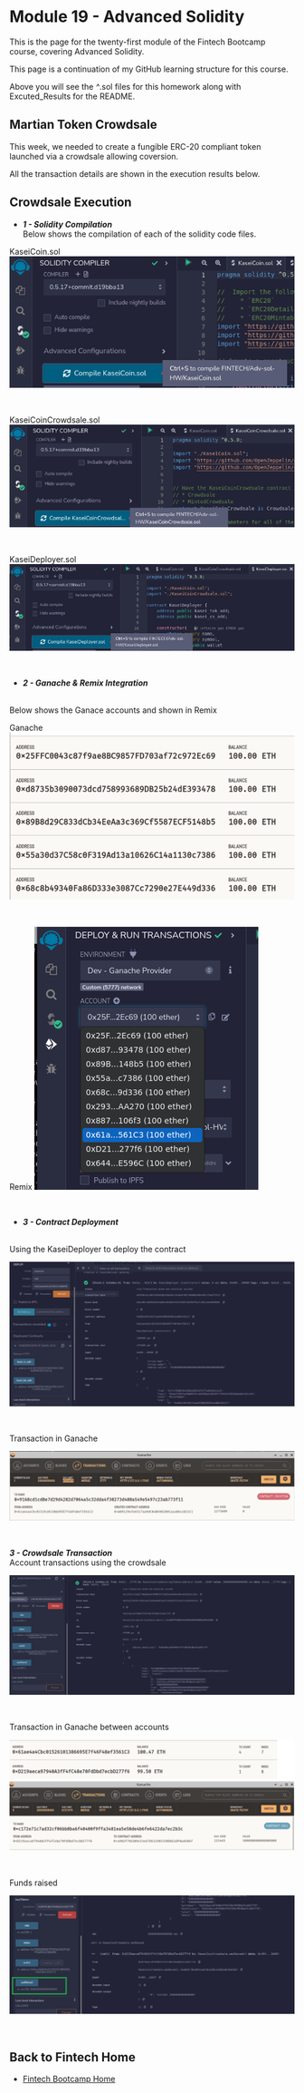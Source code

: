 # Module 19 - Advanced Solidity

This is the page for the twenty-first module of the Fintech Bootcamp course, covering Advanced Solidity.

This page is a continuation of my GitHub learning structure for this course.

Above you will see the *^*.sol files for this homework along with Excuted_Results for the README.

## Martian Token Crowdsale

This week, we needed to create a fungible ERC-20 compliant token launched via a crowdsale allowing coversion.

All the transaction details are shown in the execution results below.

## Crowdsale Execution

* __*1 - Solidity Compilation*__
  <br />
  Below shows the compilation of each of the solidity code files.
<p>
KaseiCoin.sol
<img src="img/adv_sol_050_1.png"> <br />
</p>
<br />

<p>
KaseiCoinCrowdsale.sol
<img src="img/adv_sol_050_2.png"> <br />
</p>
<br />

<p>
KaseiDeployer.sol
<img src="img/adv_sol_050_3.png"> <br />
</p>
<br />

 * __*2 - Ganache & Remix Integration*__
  <br />
  Below shows the Ganace accounts and shown in Remix
<p>
Ganache
<img src="img/adv_sol_ganache_accs.png"> <br />
</p>
<br />

<p>
Remix
<img src="img/adv_sol_ganache_in_remix.png"> <br />
</p>
<br />

* __*3 - Contract Deployment*__
<br />
  Using the KaseiDeployer to deploy the contract
<p>
<img src="img/adv_sol_deployer_deploy.png"> <br />
</p>
<br />

Transaction in Ganache
<p>
<img src="img/adv_sol_deployer_contract.png"> <br />
</p>
<br />

  
 __*3 - Crowdsale Transaction*__
<br />
  Account transactions using the crowdsale
<p>
<img src="img/adv_sol_crowdsale_tx.png"> <br />
</p>
<br />

Transaction in Ganache between accounts
<p>
<img src="img/adv_sol_crowdsale_ganache_tx.png"> <br />
</p>
<br />

Funds raised
<p>
<img src="img/adv_sol_wei_raised.png"> <br />
</p>
<br />

## Back to Fintech Home

* [Fintech Bootcamp Home](https://github.com/d4np3/fintech)
